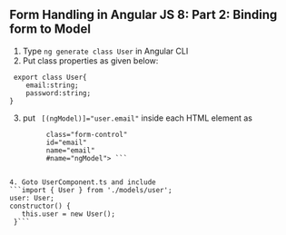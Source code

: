## Form Handling in Angular JS 8: Part 2: Binding form to Model

1. Type ```ng generate class User``` in Angular CLI
2. Put class properties as given below:
```
 export class User{
    email:string;
    password:string;
} 
```

3. put ``` [(ngModel)]="user.email"``` inside each HTML element as 
 ```<input type="text" [(ngModel)]="user.email" 
          class="form-control"
          id="email"
          name="email"
          #name="ngModel"> ```
          
  
4. Goto UserComponent.ts and include
```import { User } from './models/user';
user: User;
constructor() {
    this.user = new User();
  }```

